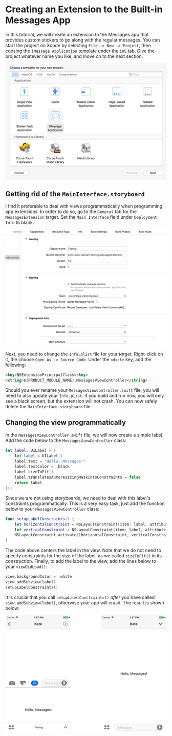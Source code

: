 # Creating an Extension to the Built-in Messages App

In this tutorial, we will create an extension to the Messages app that provides custom stickers to go along with the regular messages. You can start the project on Xcode by selecting `File -> New -> Project`, then coosing the `iMessage Application` template under the `iOS` tab. Give the project whatever name you like, and move on to the next section.

![Figure 1](https://raw.githubusercontent.com/lufevida/Tutorials/master/assets/MessagesExtension/figure1.png)

## Getting rid of the `MainInterface.storyboard`

I find it preferable to deal with views programmatically when programming app extensions. In order to do so, go to the `General` tab for the `MessagesExtension` target. Set the `Main Interface` field under `Deployment Info` to blank.

![Figure 2](https://raw.githubusercontent.com/lufevida/Tutorials/master/assets/MessagesExtension/figure2.png)

Next, you need to change the `Info.plist` file for your *target*. Right-click on it, the choose `Open As -> Source Code`. Under the `<dict>` key, add the following:

```html
<key>NSExtensionPrincipalClass</key>
<string>$(PRODUCT_MODULE_NAME).MessagesViewController</string>
```

Should you ever rename your `MessagesViewController.swift` file, you will need to also update your `Info.plist`. if you build and run now, you will only see a black screen, but the extension will not crash. You can now safely delete the `MainInterface.storyboard` file.

## Changing the view programmatically

In the `MessagesViewController.swift` file, we will now create a simple label. Add the code below to the `MessagesViewController` class:

```swift
let label: UILabel = {
    let label = UILabel()
    label.text = "Hello, Messages!"
    label.textColor = .black
    label.sizeToFit()
    label.translatesAutoresizingMaskIntoConstraints = false
    return label
}()
```

Since we are not using storyboards, we need to deal with this label's constraints programmatically. This is a very easy task, just add the function below to your `MessagesViewController` class:

```swift
func setupLabelConstraints() {
    let horizontalConstraint = NSLayoutConstraint(item: label, attribute: .centerX, relatedBy: .equal, toItem: view, attribute: .centerX, multiplier: 1, constant: 0)
    let verticalConstraint = NSLayoutConstraint(item: label, attribute: .centerY, relatedBy: .equal, toItem: view, attribute: .centerY, multiplier: 1, constant: 0)
    NSLayoutConstraint.activate([horizontalConstraint, verticalConstraint])
}
```

The code above centers the label in the view. Note that we do not need to specify constraints for the size of the label, as we called `sizeToFit()` in its construction. Finally, to add the label to the view, add the lines below to your `viewDidLoad()`:

```swift
view.backgroundColor = .white
view.addSubview(label)
setupLabelConstraints()
```

It is crucial that you call `setupLabelConstraints()` *after* you have called `view.addSubview(label)`, otherwise your app will crash. The result is shown below:

![Figure 3](https://raw.githubusercontent.com/lufevida/Tutorials/master/assets/MessagesExtension/figure3.png)